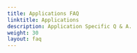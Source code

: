 ```yaml
---
title: Applications FAQ
linktitle: Applications
description: Application Specific Q & A.
weight: 30
layout: faq
---
```

